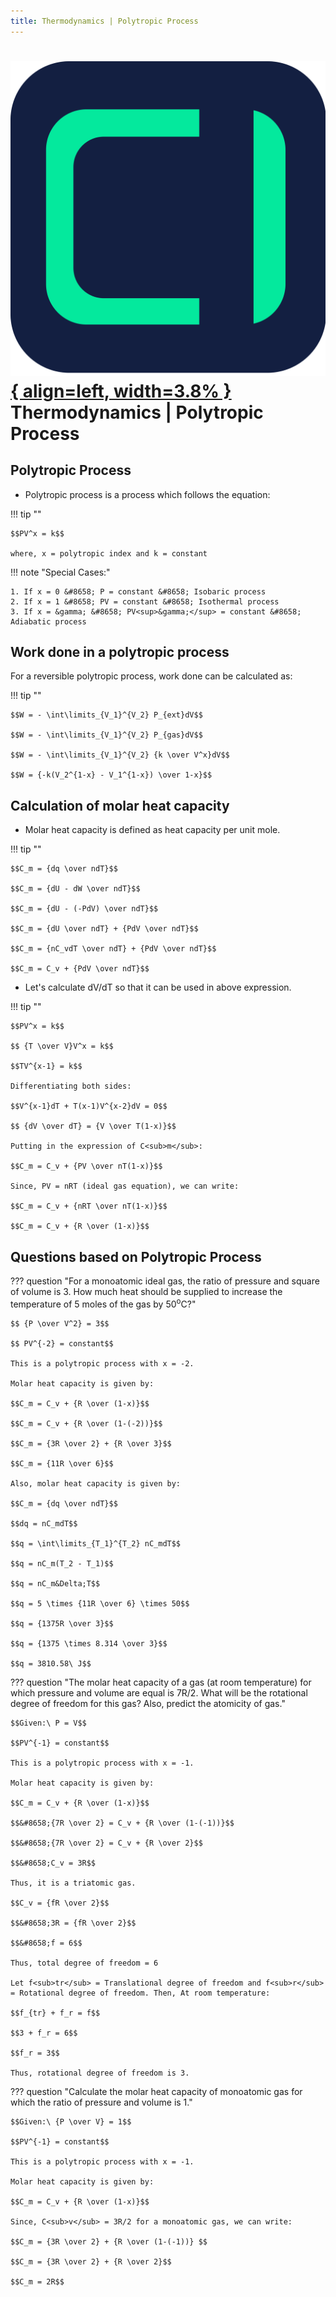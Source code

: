 ```yaml
---
title: Thermodynamics | Polytropic Process
---
```


# [![ChemistryEdu Logo](../../images/favicon.svg){ align=left, width=3.8% }](../../index.md)  Thermodynamics | Polytropic Process

## Polytropic Process

* Polytropic process is a process which follows the equation:

!!! tip ""

    $$PV^x = k$$
    
    where, x = polytropic index and k = constant

!!! note "Special Cases:"

    1. If x = 0 &#8658; P = constant &#8658; Isobaric process
    2. If x = 1 &#8658; PV = constant &#8658; Isothermal process
    3. If x = &gamma; &#8658; PV<sup>&gamma;</sup> = constant &#8658; Adiabatic process

## Work done in a polytropic process

For a reversible polytropic process, work done can be calculated as:

!!! tip ""

    $$W = - \int\limits_{V_1}^{V_2} P_{ext}dV$$
    
    $$W = - \int\limits_{V_1}^{V_2} P_{gas}dV$$
    
    $$W = - \int\limits_{V_1}^{V_2} {k \over V^x}dV$$
    
    $$W = {-k(V_2^{1-x} - V_1^{1-x}) \over 1-x}$$

## Calculation of molar heat capacity

* Molar heat capacity is defined as heat capacity per unit mole.

!!! tip ""

    $$C_m = {dq \over ndT}$$
    
    $$C_m = {dU - dW \over ndT}$$
    
    $$C_m = {dU - (-PdV) \over ndT}$$
    
    $$C_m = {dU \over ndT} + {PdV \over ndT}$$
    
    $$C_m = {nC_vdT \over ndT} + {PdV \over ndT}$$
    
    $$C_m = C_v + {PdV \over ndT}$$

* Let's calculate dV/dT so that it can be used in above expression.

!!! tip ""

    $$PV^x = k$$
    
    $$ {T \over V}V^x = k$$
    
    $$TV^{x-1} = k$$
    
    Differentiating both sides:
    
    $$V^{x-1}dT + T(x-1)V^{x-2}dV = 0$$
    
    $$ {dV \over dT} = {V \over T(1-x)}$$
    
    Putting in the expression of C<sub>m</sub>:
    
    $$C_m = C_v + {PV \over nT(1-x)}$$
    
    Since, PV = nRT (ideal gas equation), we can write:
    
    $$C_m = C_v + {nRT \over nT(1-x)}$$
    
    $$C_m = C_v + {R \over (1-x)}$$

## Questions based on Polytropic Process

??? question "For a monoatomic ideal gas, the ratio of pressure and square of volume is 3. How much heat should be supplied to increase the temperature of 5 moles of the gas by 50<sup>o</sup>C?"

    $$ {P \over V^2} = 3$$
    
    $$ PV^{-2} = constant$$
    
    This is a polytropic process with x = -2.
    
    Molar heat capacity is given by:
    
    $$C_m = C_v + {R \over (1-x)}$$
    
    $$C_m = C_v + {R \over (1-(-2))}$$
    
    $$C_m = {3R \over 2} + {R \over 3}$$
    
    $$C_m = {11R \over 6}$$
    
    Also, molar heat capacity is given by:
    
    $$C_m = {dq \over ndT}$$
    
    $$dq = nC_mdT$$
    
    $$q = \int\limits_{T_1}^{T_2} nC_mdT$$
    
    $$q = nC_m(T_2 - T_1)$$
    
    $$q = nC_m&Delta;T$$
    
    $$q = 5 \times {11R \over 6} \times 50$$
    
    $$q = {1375R \over 3}$$
    
    $$q = {1375 \times 8.314 \over 3}$$
    
    $$q = 3810.58\ J$$

??? question "The molar heat capacity of a gas (at room temperature) for which pressure and volume are equal is 7R/2. What will be the rotational degree of freedom for this gas? Also, predict the atomicity of gas."

    $$Given:\ P = V$$
    
    $$PV^{-1} = constant$$
    
    This is a polytropic process with x = -1.
    
    Molar heat capacity is given by:
    
    $$C_m = C_v + {R \over (1-x)}$$
    
    $$&#8658;{7R \over 2} = C_v + {R \over (1-(-1))}$$
    
    $$&#8658;{7R \over 2} = C_v + {R \over 2}$$
    
    $$&#8658;C_v = 3R$$
    
    Thus, it is a triatomic gas.
    
    $$C_v = {fR \over 2}$$
    
    $$&#8658;3R = {fR \over 2}$$
    
    $$&#8658;f = 6$$
    
    Thus, total degree of freedom = 6
    
    Let f<sub>tr</sub> = Translational degree of freedom and f<sub>r</sub> = Rotational degree of freedom. Then, At room temperature:
    
    $$f_{tr} + f_r = f$$
    
    $$3 + f_r = 6$$
    
    $$f_r = 3$$
    
    Thus, rotational degree of freedom is 3.

??? question "Calculate the molar heat capacity of monoatomic gas for which the ratio of pressure and volume is 1."

    $$Given:\ {P \over V} = 1$$
    
    $$PV^{-1} = constant$$
    
    This is a polytropic process with x = -1.
    
    Molar heat capacity is given by:
    
    $$C_m = C_v + {R \over (1-x)}$$
    
    Since, C<sub>v</sub> = 3R/2 for a monoatomic gas, we can write:
    
    $$C_m = {3R \over 2} + {R \over (1-(-1))} $$
    
    $$C_m = {3R \over 2} + {R \over 2}$$
    
    $$C_m = 2R$$
